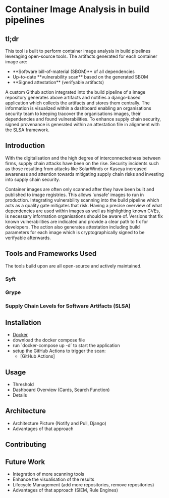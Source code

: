 # Container Image Analysis in build pipelines

## tl;dr
This tool is built to perform container image analysis in build pipelines leveraging open-source tools. The artifacts generated for each container image are:
<ul>
    <li> **Software bill-of-material (SBOM)** of all dependencies
    <li> Up-to-date **vulnerability scan** based on the generated SBOM
    <li> **Signed attestation** (verifyable artifacts)
</ul>
A custom Github action integrated into the build pipeline of a image repository generates above artifacts and notifies a django-based application which collects the artifacts and stores them centrally. The information is visualized within a dashboard enabling an organisations security team to keeping tracover the organisations images, their dependencies and found vulnerabilities. To enhance supply chain security, signed provenance is generated within an attestation file in alignment with the SLSA framework.

## Introduction
With the digitalisation and the high degree of interconnectedness between firms, supply chain attacks have been on the rise. Security incidents such as those resulting from attacks like SolarWinds or Kaseya increased awareness and attention towards mitigating supply chain risks and investing into supply chain security.

Container images are often only scanned after they have been built and published to image registries. This allows 'unsafe' images to run in production. Integrating vulnerability scanning into the build pipeline which acts as a quality gate mitigates that risk. Having a precise overview of what dependencies are used within images as well as highlighting known CVEs, is necessary information organisations should be aware of. Versions that fix known vulnerabilities are indicated and provide a clear path to fix for developers. 
The action also generates attestation including build parameters for each image which is cryptographically signed to be verifyable afterwards.

## Tools and Frameworks Used
The tools build upon are all open-source and actively maintained.

### Syft

### Grype

### Supply Chain Levels for Software Artifacts (SLSA)

## Installation
- [Docker](https://www.docker.com/)
- download the docker compose file
- run ´docker-compose up -d´ to start the application
- setup the GitHub Actions to trigger the scan:
    - [GitHub Actions]

## Usage
- Threshold
- Dashboard Overview (Cards, Search Function)
- Details


## Architecture
- Architecture Picture (Notify and Pull, Django)
- Advantages of that approach

## Contributing

## Future Work
- Integration of more scanning tools
- Enhance the visualisation of the results
- Lifecycle Management (add more repositories, remove repositories)
- Advantages of that approach (SIEM, Rule Engines)

